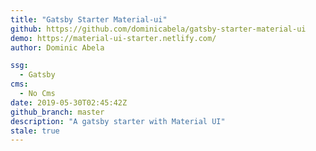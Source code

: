```yaml
---
title: "Gatsby Starter Material-ui"
github: https://github.com/dominicabela/gatsby-starter-material-ui
demo: https://material-ui-starter.netlify.com/
author: Dominic Abela

ssg:
  - Gatsby
cms:
  - No Cms
date: 2019-05-30T02:45:42Z
github_branch: master
description: "A gatsby starter with Material UI"
stale: true
---
```

